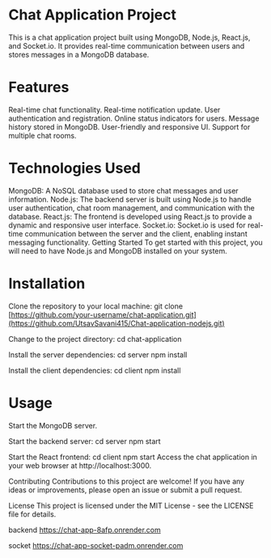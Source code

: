 # Chat Application Project

This is a chat application project built using MongoDB, Node.js, React.js, and Socket.io. It provides real-time communication between users and stores messages in a MongoDB database.

# Features
Real-time chat functionality.
Real-time notification update.
User authentication and registration.
Online status indicators for users.
Message history stored in MongoDB.
User-friendly and responsive UI.
Support for multiple chat rooms.


# Technologies Used
MongoDB: A NoSQL database used to store chat messages and user information.
Node.js: The backend server is built using Node.js to handle user authentication, chat room management, and communication with the database.
React.js: The frontend is developed using React.js to provide a dynamic and responsive user interface.
Socket.io: Socket.io is used for real-time communication between the server and the client, enabling instant messaging functionality.
Getting Started
To get started with this project, you will need to have Node.js and MongoDB installed on your system.


# Installation

  Clone the repository to your local machine:
  git clone [https://github.com/your-username/chat-application.git](https://github.com/UtsavSavani415/Chat-application-nodejs.git)

  Change to the project directory:
    cd chat-application

Install the server dependencies:
  cd server
  npm install
  
Install the client dependencies:
cd client
npm install

# Usage
Start the MongoDB server.

Start the backend server:
cd server
npm start

Start the React frontend:
cd client
npm start
Access the chat application in your web browser at http://localhost:3000.

Contributing
Contributions to this project are welcome! If you have any ideas or improvements, please open an issue or submit a pull request.

License
This project is licensed under the MIT License - see the LICENSE file for details.


backend https://chat-app-8afp.onrender.com

socket https://chat-app-socket-padm.onrender.com
